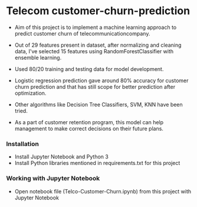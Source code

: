 # Telecom customer-churn-prediction
* Aim of this project is to implement a machine learning approach to predict customer churn of telecommunicationcompany.

* Out of 29 features present in dataset, after normalizing and cleaning data, I've selected 15 features using RandomForestClassifier with ensemble learning.

* Used 80/20 training and testing data for model development.

* Logistic regression prediction gave around 80% accuracy for customer churn prediction and that has still scope for better prediction after optimization.

* Other algorithms like Decision Tree Classifiers, SVM, KNN have been tried.

* As a part of customer retention program, this model can help management to make correct decisions on their future plans.


### Installation

* Install Jupyter Notebook and Python 3
* Install Python libraries mentioned in requirements.txt for this  project

### Working with Jupyter Notebook

* Open notebook file (Telco-Customer-Churn.ipynb) from this project with Jupyter Notebook
